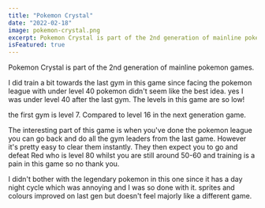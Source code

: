 ```yaml
---
title: "Pokemon Crystal"
date: "2022-02-18"
image: pokemon-crystal.png
excerpt: Pokemon Crystal is part of the 2nd generation of mainline pokemon games.
isFeatured: true
---
```


Pokemon Crystal is part of the 2nd generation of mainline pokemon games.

I did train a bit towards the last gym in this game since facing the pokemon league with under level 40 pokemon
didn't seem like the best idea. yes I was under level 40 after the last gym.
The levels in this game are so low!

the first gym is level 7. Compared to level 16 in the next generation game.

The interesting part of this game is when you've done the pokemon league you can go back
and do all the gym leaders from the last game. However it's pretty easy to clear them instantly.
They then expect you to go and defeat Red who is level 80 whilst you are still around 50-60 and
training is a pain in this game so no thank you.

I didn't bother with the legendary pokemon in this one since it has a day night cycle which
was annoying and I was so done with it. sprites and colours improved on last gen but doesn't
feel majorly like a different game.
